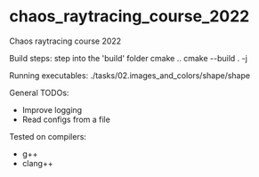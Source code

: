 # chaos_raytracing_course_2022
Chaos raytracing course 2022

Build steps:
step into the 'build' folder
cmake ..
cmake --build . -j

Running executables:
./tasks/02.images_and_colors/shape/shape

General TODOs:
- Improve logging
- Read configs from a file

Tested on compilers:
- g++
- clang++